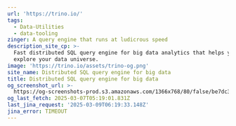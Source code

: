 ```yaml
---
url: 'https://trino.io/'
tags:
  - Data-Utilities
  - data-tooling
zinger: A query engine that runs at ludicrous speed
description_site_cp: >-
  Fast distributed SQL query engine for big data analytics that helps you
  explore your data universe.
image: 'https://trino.io/assets/trino-og.png'
site_name: Distributed SQL query engine for big data
title: Distributed SQL query engine for big data
og_screenshot_url: >-
  https://og-screenshots-prod.s3.amazonaws.com/1366x768/80/false/be7dc32d8d2b6c2d9cf9f8a3143feb8c5363cf2588d44812fcadb1283ecbc88b.jpeg
og_last_fetch: 2025-03-07T05:19:01.831Z
last_jina_request: '2025-03-09T06:19:33.148Z'
jina_error: TIMEOUT
---
```


